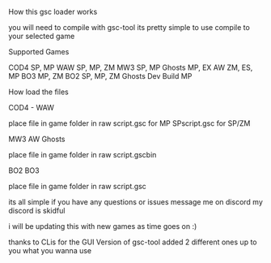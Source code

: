 How this gsc loader works 

you will need to compile with gsc-tool its pretty simple to use compile to your selected game 

Supported Games


COD4 SP, MP
WAW SP, MP, ZM
MW3 SP, MP
Ghosts MP, EX
AW ZM, ES, MP
BO3 MP, ZM
BO2 SP, MP, ZM
Ghosts Dev Build MP



How load the files


COD4 - WAW 

place file in game folder in raw script.gsc for MP SPscript.gsc for SP/ZM

MW3 AW Ghosts 

place file in game folder in raw script.gscbin

BO2 BO3

place file in game folder in raw script.gsc

its all simple if you have any questions or issues message me on discord my discord is skidful

i will be updating this with new games as time goes on :)

thanks to CLis for the GUI Version of gsc-tool added 2 different ones up to you what you wanna use
